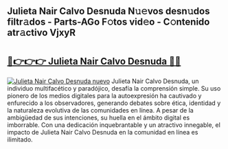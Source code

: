 ## Julieta Nair Calvo Desnuda N𝚞𝚎vos desn𝚞dos filtr𝚊dos - Parts-AGo F𝚘tos vid𝚎o - C𝚘ntenido atr𝚊ctivo VjxyR

# <h2><a href="http://mb5uqc8.tromn.icu/?c=Julieta+Nair+Calvo+Desnuda">🔗👉👉👉 Julieta Nair Calvo Desnuda 🔗🔗</a></h2>

[![Julieta Nair Calvo Desnuda nuevo](https://i.imgur.com/pEAQMta.gif)](http://mb5uqc8.tromn.icu/?c=Julieta+Nair+Calvo+Desnuda)
Julieta Nair Calvo Desnuda, un individuo multifacético y paradójico, desafía la comprensión simple. Su uso pionero de los medios digitales para la autoexpresión ha cautivado y enfurecido a los observadores, generando debates sobre ética, identidad y la naturaleza evolutiva de las comunidades en línea. A pesar de la ambigüedad de sus intenciones, su huella en el ámbito digital es imborrable. Con una dedicación inquebrantable y un atractivo innegable, el impacto de Julieta Nair Calvo Desnuda en la comunidad en línea es ilimitado.
